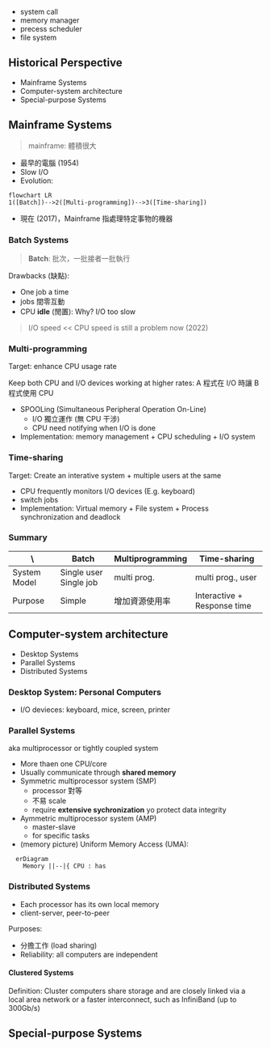 - system call
- memory manager
- precess scheduler
- file system

## Historical Perspective

- Mainframe Systems
- Computer-system architecture
- Special-purpose Systems

## Mainframe Systems

> mainframe: 體積很大

- 最早的電腦 (1954)
- Slow I/O
- Evolution:

```mermaid
flowchart LR
1([Batch])-->2([Multi-programming])-->3([Time-sharing])
```

- 現在 (2017)，Mainframe 指處理特定事物的機器

### Batch Systems

> **Batch**: 批次，一批接者一批執行

Drawbacks (缺點):

- One job a time
- jobs 間零互動
- CPU **idle** (閒置): Why? I/O too slow

> I/O speed << CPU speed is still a problem now (2022)

### Multi-programming

Target: enhance CPU usage rate

Keep both CPU and I/O devices working at higher rates: A 程式在 I/O 時讓 B 程式使用 CPU

- SPOOLing (Simultaneous Peripheral Operation On-Line)
  - I/O 獨立運作 (無 CPU 干涉)
  - CPU need notifying when I/O is done
- Implementation: memory management + CPU scheduling + I/O system

### Time-sharing

Target: Create an interative system + multiple users at the same

- CPU frequently monitors I/O devices (E.g. keyboard)
- switch jobs
- Implementation: Virtual memory + File system + Process synchronization and deadlock

### Summary

| \            | Batch                  | Multiprogramming | Time-sharing                |
| ------------ | ---------------------- | ---------------- | --------------------------- |
| System Model | Single user Single job | multi prog.      | multi prog., user           |
| Purpose      | Simple                 | 增加資源使用率   | Interactive + Response time |

## Computer-system architecture

- Desktop Systems
- Parallel Systems
- Distributed Systems

### Desktop System: Personal Computers

- I/O devieces: keyboard, mice, screen, printer

### Parallel Systems

aka multiprocessor or tightly coupled system

- More thaen one CPU/core
- Usually communicate through **shared memory**
- Symmetric multiprocessor system (SMP)
  - processor 對等
  - 不易 scale
  - require **extensive sychronization** yo protect data integrity
- Aymmetric multiprocessor system (AMP)
  - master-slave
  - for specific tasks
-  (memory picture) Uniform Memory Access (UMA):

```mermaid
  erDiagram
    Memory ||--|{ CPU : has
```

### Distributed Systems

- Each processor has its own local memory
- client-server, peer-to-peer

Purposes:

- 分擔工作 (load sharing)
- Reliability: all computers are independent

#### Clustered Systems

Definition: Cluster computers share storage and are closely linked via a local area network or a faster interconnect, such as InfiniBand (up to 300Gb/s)

## Special-purpose Systems
